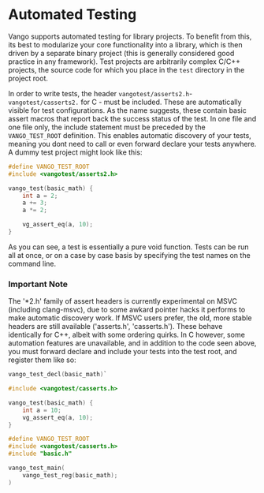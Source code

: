 # Automated Testing
Vango supports automated testing for library projects. To benefit from this, its best to modularize your core functionality into a library, which is then driven by a separate binary project (this is generally considered good practice in any framework). Test projects are arbitrarily complex C/C++ projects, the source code for which you place in the `test` directory in the project root.

In order to write tests, the header `vangotest/asserts2.h`- `vangotest/casserts2.` for C - must be included. These are automatically visible for test configurations. As the name suggests, these contain basic assert macros that report back the success status of the test. In one file and one file only, the include statement must be preceded by the `VANGO_TEST_ROOT` definition. This enables automatic discovery of your tests, meaning you dont need to call or even forward declare your tests anywhere. A dummy test project might look like this:
```cpp
#define VANGO_TEST_ROOT
#include <vangotest/asserts2.h>

vango_test(basic_math) {
    int a = 2;
    a += 3;
    a *= 2;

    vg_assert_eq(a, 10);
}
```
As you can see, a test is essentially a pure void function. Tests can be run all at once, or on a case by case basis by specifying the test names on the command line.

### Important Note
The '*2.h' family of assert headers is currently experimental on MSVC (including clang-msvc), due to some awkard pointer hacks it performs to make automatic discovery work. If MSVC users prefer, the old, more stable headers are still available ('asserts.h', 'casserts.h'). These behave identically for C++, albeit with some ordering quirks. In C however, some automation features are unavailable, and in addition to the code seen above, you must forward declare and include your tests into the test root, and register them like so:
```c basic.h
vango_test_decl(basic_math)`
```
```c basic.c
#include <vangotest/casserts.h>

vango_test(basic_math) {
    int a = 10;
    vg_assert_eq(a, 10);
}
```
```c test.c
#define VANGO_TEST_ROOT
#include <vangotest/casserts.h>
#include "basic.h"

vango_test_main(
    vango_test_reg(basic_math);
)
```
